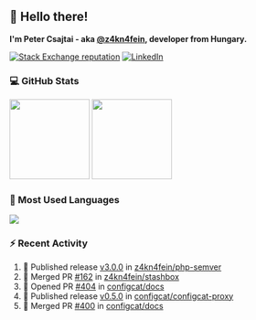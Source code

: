 ## 👋 Hello there!

**I'm Peter Csajtai - aka [@z4kn4fein](https://github.com/z4kn4fein), developer from Hungary.**

[![Stack Exchange reputation](https://img.shields.io/stackexchange/stackoverflow/r/8700582?color=orange&label=reputation&logo=stackoverflow&style=for-the-badge)](https://stackoverflow.com/users/8700582)
[![LinkedIn](https://img.shields.io/badge/linkedin-%230077B5.svg?style=for-the-badge&logo=linkedin&logoColor=white)](https://www.linkedin.com/in/csajtai-p%C3%A9ter-45395341/)

### 💻 GitHub Stats

<div>
  <img height="140px" src="https://github-readme-stats-pcsajtai.vercel.app/api?username=z4kn4fein&show_icons=true&hide_border=true&count_private=true&custom_title=Stats&theme=dracula&line_height=24&hide_title=true">
  <img height="140px" src="https://streak-stats.demolab.com?user=z4kn4fein&theme=dracula&hide_border=true">
  
</div>

### :toolbox: Most Used Languages

<img src="https://github-readme-stats-pcsajtai.vercel.app/api/top-langs/?username=z4kn4fein&theme=dracula&hide_border=true&layout=compact&langs_count=8&hide_title=true">

### :zap: Recent Activity

<!--START_SECTION:activity-->
1. 🚀 Published release [v3.0.0](https://github.com/z4kn4fein/php-semver/releases/tag/v3.0.0) in [z4kn4fein/php-semver](https://github.com/z4kn4fein/php-semver)
2. 🎉 Merged PR [#162](https://github.com/z4kn4fein/stashbox/pull/162) in [z4kn4fein/stashbox](https://github.com/z4kn4fein/stashbox)
3. 💪 Opened PR [#404](https://github.com/configcat/docs/pull/404) in [configcat/docs](https://github.com/configcat/docs)
4. 🚀 Published release [v0.5.0](https://github.com/configcat/configcat-proxy/releases/tag/v0.5.0) in [configcat/configcat-proxy](https://github.com/configcat/configcat-proxy)
5. 🎉 Merged PR [#400](https://github.com/configcat/docs/pull/400) in [configcat/docs](https://github.com/configcat/docs)
<!--END_SECTION:activity-->
